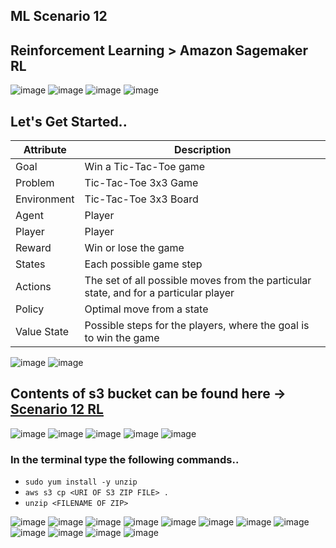## ML Scenario 12
## Reinforcement Learning > Amazon Sagemaker RL

<img alt="image" src="https://github.com/Brindha-m/AWS_Games/assets/72887609/f6e7871a-0e37-4296-a588-469846d187a5">

<img alt="image" src="https://github.com/Brindha-m/AWS_Games/assets/72887609/3eaa9c9d-0dc8-4d32-a995-283cf7cb5192">
<img alt="image" src="https://github.com/Brindha-m/AWS_Games/assets/72887609/fd73098d-e485-48e4-8fd1-dcb3813c78bc">
<img alt="image" src="https://github.com/Brindha-m/AWS_Games/assets/72887609/dfcab4cd-6aec-4ee3-b5fd-f52e4143b28d">

## Let's Get Started..

| Attribute              | Description                                       |
|------------------------|---------------------------------------------------|
| Goal                   | Win a Tic-Tac-Toe game                            |
| Problem                | Tic-Tac-Toe 3x3 Game                              |
| Environment            | Tic-Tac-Toe 3x3 Board                             |
| Agent                  | Player                                            |
| Player                 | Player                                            |
| Reward                 | Win or lose the game                              |
| States                 | Each possible game step                           |
| Actions                | The set of all possible moves from the particular state, and for a particular player |
| Policy                 | Optimal move from a state                         |
| Value State            | Possible steps for the players, where the goal is to win the game |

<img alt="image" src="https://github.com/Brindha-m/AWS_Games/assets/72887609/b4c3b41f-c107-497d-98ae-cee8cfe54681">
<img alt="image" src="https://github.com/Brindha-m/AWS_Games/assets/72887609/58bbdff6-b888-4849-a61c-be96a22b9899">

## Contents of s3 bucket can be found here -> [Scenario 12 RL](https://github.com/Brindha-m/AWS_Games/tree/main/Machine%20Learning%20AWS/Utils/Scenarioo%2012%20-%20Reinforcement%20-Gaming)

<img alt="image" src="https://github.com/Brindha-m/AWS_Games/assets/72887609/d2c7feeb-1ffa-4b9a-a959-93ebbd58924b">
<img alt="image" src="https://github.com/Brindha-m/AWS_Games/assets/72887609/8fa61af8-8d84-4704-821f-9e3af369383d">

<img alt="image" src="https://github.com/Brindha-m/AWS_Games/assets/72887609/02ecfdac-9066-406b-9d3e-5b102c91dfa8">
<img alt="image" src="https://github.com/Brindha-m/AWS_Games/assets/72887609/3367da03-6629-4882-9d36-00901efbcd09">
<img alt="image" src="https://github.com/Brindha-m/AWS_Games/assets/72887609/17c08392-be36-47fa-a8ba-6c1af741e66a">

### In the terminal type the following commands..
  - ` sudo yum install -y unzip  `
  - ` aws s3 cp <URI OF S3 ZIP FILE> . `
  - ` unzip <FILENAME OF ZIP> `

<img alt="image" src="https://github.com/Brindha-m/AWS_Games/assets/72887609/7aa16b5f-9fbd-4e9e-9f0f-2d627a39099d">
<img alt="image" src="https://github.com/Brindha-m/AWS_Games/assets/72887609/85a9b579-d34c-42fe-9a63-bdec2b7951b4">
<img alt="image" src="https://github.com/Brindha-m/AWS_Games/assets/72887609/e1e1131e-bc38-4e8a-aea5-c82e47fa0a0c">
<img alt="image" src="https://github.com/Brindha-m/AWS_Games/assets/72887609/ddbf78dd-fcb3-47ff-9fc8-c23c4cfbfa1f">
<img alt="image" src="https://github.com/Brindha-m/AWS_Games/assets/72887609/04f6c5d0-0cb4-4f21-ae5d-43916f7ceddf">

<img alt="image" src="https://github.com/Brindha-m/AWS_Games/assets/72887609/75f0a56f-175f-4fb0-a582-135ae72b338b">
<img alt="image" src="https://github.com/Brindha-m/AWS_Games/assets/72887609/1b93689d-66e5-4780-a046-b5697292dd42">
<img alt="image" src="https://github.com/Brindha-m/AWS_Games/assets/72887609/ebc3463c-d80e-40a8-80d6-26528644c82f">
<img alt="image" src="https://github.com/Brindha-m/AWS_Games/assets/72887609/4dc4ed15-4292-48a6-89d0-50d0c8bca410">
<img alt="image" src="https://github.com/Brindha-m/AWS_Games/assets/72887609/7092fb6d-33ef-43ff-b9c9-297d2b31197b">
<img alt="image" src="https://github.com/Brindha-m/AWS_Games/assets/72887609/d5234bb7-ebbc-4142-9805-743175b26323">
<img alt="image" src="https://github.com/Brindha-m/AWS_Games/assets/72887609/1103a367-dc1c-4741-8ea1-234b0ff5ca8a">
